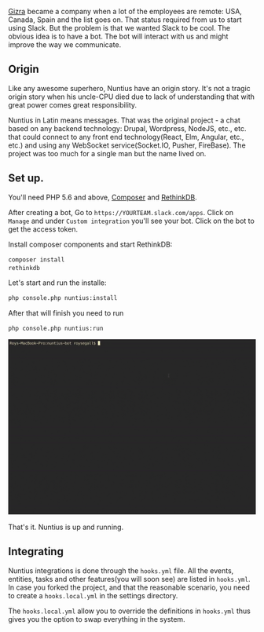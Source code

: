 [Gizra](http://gizra.com) became a company when a lot of the employees are 
remote: USA, Canada, Spain and the list goes on. That status required from us to
start using Slack. But the problem is that we wanted Slack to be cool. The
obvious idea is to have a bot. The bot will interact with us and might improve 
the way we communicate.

## Origin
Like any awesome superhero, Nuntius have an origin story. It's not a tragic 
origin story when his uncle-CPU died due to lack of understanding that with 
great power comes great responsibility.

Nuntius in Latin means messages. That was the original project - a chat based on
any backend technology: Drupal, Wordpress, NodeJS, etc., etc. that could connect
to any front end technology(React, Elm, Angular, etc., etc.) and using any 
WebSocket service(Socket.IO, Pusher, FireBase). The project was too much for a 
single man but the name lived on.

## Set up.
You'll need PHP 5.6 and above, [Composer](http://getcomposer.org) and 
[RethinkDB](http://rethinkdb.com).

After creating a bot, Go to `https://YOURTEAM.slack.com/apps`. Click on `Manage`
and under `Custom integration` you'll see your bot. Click on the bot to get the
access token.

Install composer components and start RethinkDB:

``` bash
composer install
rethinkdb
```

Let's start and run the installe:
```bash
php console.php nuntius:install
```

After that will finish you need to run 
```bash
php console.php nuntius:run
```

![install Gif](gif/install.gif)

That's it. Nuntius is up and running.

## Integrating
Nuntius integrations is done through the `hooks.yml` file. All the events,
entities, tasks and other features(you will soon see) are listed in `hooks.yml`.
In case you forked the project, and that the reasonable scenario, you need to
create a `hooks.local.yml` in the settings directory.

The `hooks.local.yml` allow you to override the definitions in `hooks.yml` thus
gives you the option to swap everything in the system.
